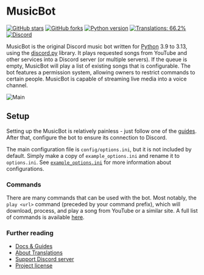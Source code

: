# MusicBot

[![GitHub stars](https://img.shields.io/github/stars/Just-Some-Bots/MusicBot.svg)](https://github.com/Just-Some-Bots/MusicBot/stargazers)
[![GitHub forks](https://img.shields.io/github/forks/Just-Some-Bots/MusicBot.svg)](https://github.com/Just-Some-Bots/MusicBot/network)
[![Python version](https://img.shields.io/badge/python-3.9%20to%203.13-blue.svg)](https://python.org)
[![Translations: 66.2%](https://img.shields.io/badge/Translations-66.2%25-yellow)](./i18n/readme.md)
[![Discord](https://discordapp.com/api/guilds/129489631539494912/widget.png?style=shield)](https://discord.gg/bots)  


MusicBot is the original Discord music bot written for [Python](https://www.python.org "Python homepage") 3.9 to 3.13, using the [discord.py](https://github.com/Rapptz/discord.py) library. It plays requested songs from YouTube and other services into a Discord server (or multiple servers). If the queue is empty, MusicBot will play a list of existing songs that is configurable. The bot features a permission system, allowing owners to restrict commands to certain people. MusicBot is capable of streaming live media into a voice channel.

![Main](https://i.imgur.com/FWcHtcS.png)

## Setup
Setting up the MusicBot is relatively painless - just follow one of the [guides](https://just-some-bots.github.io/MusicBot/). After that, configure the bot to ensure its connection to Discord.

The main configuration file is `config/options.ini`, but it is not included by default. Simply make a copy of `example_options.ini` and rename it to `options.ini`. See [`example_options.ini`](./config/example_options.ini) for more information about configurations.

### Commands

There are many commands that can be used with the bot. Most notably, the `play <url>` command (preceded by your command prefix), which will download, process, and play a song from YouTube or a similar site. A full list of commands is available [here](https://just-some-bots.github.io/MusicBot/using/commands/ "Commands").

### Further reading

* [Docs & Guides](https://just-some-bots.github.io/MusicBot/)
* [About Translations](./i18n/readme.md)
* [Support Discord server](https://discord.gg/bots)
* [Project license](LICENSE)

